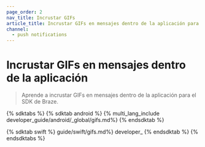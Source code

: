 ```yaml
---
page_order: 2
nav_title: Incrustar GIFs
article_title: Incrustar GIFs en mensajes dentro de la aplicación para el SDK de Braze
channel:
  - push notifications
---
```


# Incrustar GIFs en mensajes dentro de la aplicación

> Aprende a incrustar GIFs en mensajes dentro de la aplicación para el SDK de Braze.

{% sdktabs %}
{% sdktab android %}
{% multi_lang_include developer_guide/android/_global/gifs.md%}
{% endsdktab %}

{% sdktab swift %}
guide/swift/gifs.md%} developer_
{% endsdktab %}
{% endsdktabs %}
